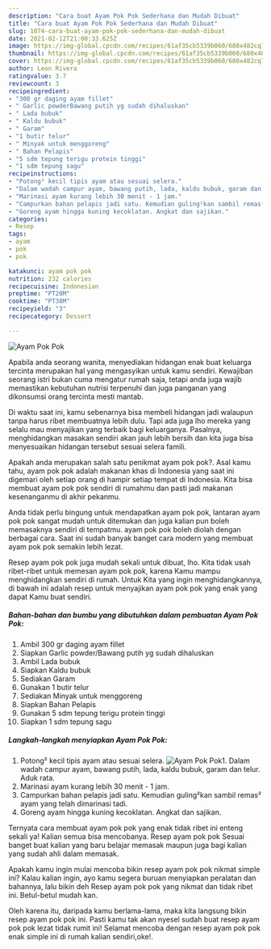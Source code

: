 ```yaml
---
description: "Cara buat Ayam Pok Pok Sederhana dan Mudah Dibuat"
title: "Cara buat Ayam Pok Pok Sederhana dan Mudah Dibuat"
slug: 1074-cara-buat-ayam-pok-pok-sederhana-dan-mudah-dibuat
date: 2021-02-12T21:00:33.625Z
image: https://img-global.cpcdn.com/recipes/61af35cb5339b060/680x482cq70/ayam-pok-pok-foto-resep-utama.jpg
thumbnail: https://img-global.cpcdn.com/recipes/61af35cb5339b060/680x482cq70/ayam-pok-pok-foto-resep-utama.jpg
cover: https://img-global.cpcdn.com/recipes/61af35cb5339b060/680x482cq70/ayam-pok-pok-foto-resep-utama.jpg
author: Leon Rivera
ratingvalue: 3.7
reviewcount: 3
recipeingredient:
- "300 gr daging ayam fillet"
- " Garlic powderBawang putih yg sudah dihaluskan"
- " Lada bubuk"
- " Kaldu bubuk"
- " Garam"
- "1 butir telur"
- " Minyak untuk menggoreng"
- " Bahan Pelapis"
- "5 sdm tepung terigu protein tinggi"
- "1 sdm tepung sagu"
recipeinstructions:
- "Potong² kecil tipis ayam atau sesuai selera."
- "Dalam wadah campur ayam, bawang putih, lada, kaldu bubuk, garam dan telur. Aduk rata."
- "Marinasi ayam kurang lebih 30 menit - 1 jam."
- "Campurkan bahan pelapis jadi satu. Kemudian guling²kan sambil remas² ayam yang telah dimarinasi tadi."
- "Goreng ayam hingga kuning kecoklatan. Angkat dan sajikan."
categories:
- Resep
tags:
- ayam
- pok
- pok

katakunci: ayam pok pok 
nutrition: 232 calories
recipecuisine: Indonesian
preptime: "PT20M"
cooktime: "PT38M"
recipeyield: "3"
recipecategory: Dessert

---
```



![Ayam Pok Pok](https://img-global.cpcdn.com/recipes/61af35cb5339b060/680x482cq70/ayam-pok-pok-foto-resep-utama.jpg)

Apabila anda seorang wanita, menyediakan hidangan enak buat keluarga tercinta merupakan hal yang mengasyikan untuk kamu sendiri. Kewajiban seorang istri bukan cuma mengatur rumah saja, tetapi anda juga wajib memastikan kebutuhan nutrisi terpenuhi dan juga panganan yang dikonsumsi orang tercinta mesti mantab.

Di waktu  saat ini, kamu sebenarnya bisa membeli hidangan jadi walaupun tanpa harus ribet membuatnya lebih dulu. Tapi ada juga lho mereka yang selalu mau menyajikan yang terbaik bagi keluarganya. Pasalnya, menghidangkan masakan sendiri akan jauh lebih bersih dan kita juga bisa menyesuaikan hidangan tersebut sesuai selera famili. 



Apakah anda merupakan salah satu penikmat ayam pok pok?. Asal kamu tahu, ayam pok pok adalah makanan khas di Indonesia yang saat ini digemari oleh setiap orang di hampir setiap tempat di Indonesia. Kita bisa membuat ayam pok pok sendiri di rumahmu dan pasti jadi makanan kesenanganmu di akhir pekanmu.

Anda tidak perlu bingung untuk mendapatkan ayam pok pok, lantaran ayam pok pok sangat mudah untuk ditemukan dan juga kalian pun boleh memasaknya sendiri di tempatmu. ayam pok pok boleh diolah dengan berbagai cara. Saat ini sudah banyak banget cara modern yang membuat ayam pok pok semakin lebih lezat.

Resep ayam pok pok juga mudah sekali untuk dibuat, lho. Kita tidak usah ribet-ribet untuk memesan ayam pok pok, karena Kamu mampu menghidangkan sendiri di rumah. Untuk Kita yang ingin menghidangkannya, di bawah ini adalah resep untuk menyajikan ayam pok pok yang enak yang dapat Kamu buat sendiri.

<!--inarticleads1-->

##### Bahan-bahan dan bumbu yang dibutuhkan dalam pembuatan Ayam Pok Pok:

1. Ambil 300 gr daging ayam fillet
1. Siapkan  Garlic powder/Bawang putih yg sudah dihaluskan
1. Ambil  Lada bubuk
1. Siapkan  Kaldu bubuk
1. Sediakan  Garam
1. Gunakan 1 butir telur
1. Sediakan  Minyak untuk menggoreng
1. Siapkan  Bahan Pelapis
1. Gunakan 5 sdm tepung terigu protein tinggi
1. Siapkan 1 sdm tepung sagu




<!--inarticleads2-->

##### Langkah-langkah menyiapkan Ayam Pok Pok:

1. Potong² kecil tipis ayam atau sesuai selera.
<img src="https://img-global.cpcdn.com/steps/c5f79c4d9a6a0de6/160x128cq70/ayam-pok-pok-langkah-memasak-1-foto.jpg" alt="Ayam Pok Pok">1. Dalam wadah campur ayam, bawang putih, lada, kaldu bubuk, garam dan telur. Aduk rata.
1. Marinasi ayam kurang lebih 30 menit - 1 jam.
1. Campurkan bahan pelapis jadi satu. Kemudian guling²kan sambil remas² ayam yang telah dimarinasi tadi.
1. Goreng ayam hingga kuning kecoklatan. Angkat dan sajikan.




Ternyata cara membuat ayam pok pok yang enak tidak ribet ini enteng sekali ya! Kalian semua bisa mencobanya. Resep ayam pok pok Sesuai banget buat kalian yang baru belajar memasak maupun juga bagi kalian yang sudah ahli dalam memasak.

Apakah kamu ingin mulai mencoba bikin resep ayam pok pok nikmat simple ini? Kalau kalian ingin, ayo kamu segera buruan menyiapkan peralatan dan bahannya, lalu bikin deh Resep ayam pok pok yang nikmat dan tidak ribet ini. Betul-betul mudah kan. 

Oleh karena itu, daripada kamu berlama-lama, maka kita langsung bikin resep ayam pok pok ini. Pasti kamu tak akan nyesel sudah buat resep ayam pok pok lezat tidak rumit ini! Selamat mencoba dengan resep ayam pok pok enak simple ini di rumah kalian sendiri,oke!.

